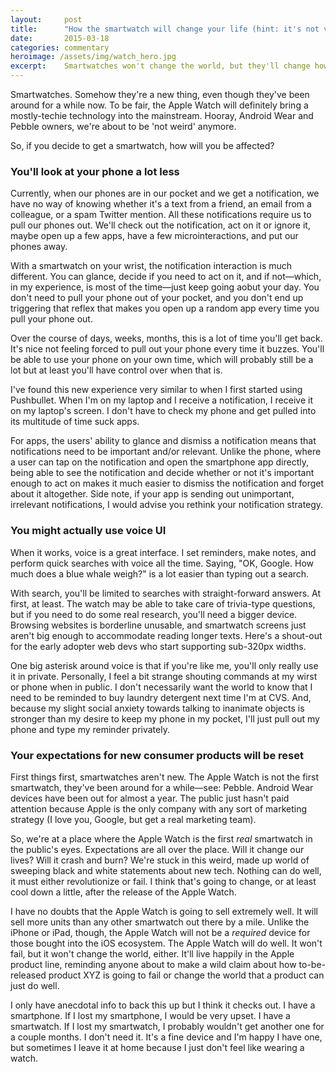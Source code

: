 ```yaml
---
layout:     post
title:      "How the smartwatch will change your life (hint: it's not very much)"
date:       2015-03-18
categories: commentary
heroimage: /assets/img/watch_hero.jpg
excerpt:    Smartwatches won't change the world, but they'll change how you interact with your phone and they might give you a bit of your life back.
---
```


Smartwatches. Somehow they're a new thing, even though they've been around for a while now. To be fair, the Apple Watch will definitely bring a mostly-techie technology into the mainstream. Hooray, Android Wear and Pebble owners, we're about to be 'not weird' anymore.

So, if you decide to get a smartwatch, how will you be affected?

### You'll look at your phone a lot less

Currently, when our phones are in our pocket and we get a notification, we have no way of knowing whether it's a text from a friend, an email from a colleague, or a spam Twitter mention. All these notifications require us to pull our phones out. We'll check out the notification, act on it or ignore it, maybe open up a few apps, have a few microinteractions, and put our phones away.

With a smartwatch on your wrist, the notification interaction is much different. You can glance, decide if you need to act on it, and if not—which, in my experience, is most of the time—just keep going aobut your day. You don't need to pull your phone out of your pocket, and you don't end up triggering that reflex that makes you open up a random app every time you pull your phone out.

Over the course of days, weeks, months, this is a lot of time you'll get back. It's nice not feeling forced to pull out your phone every time it buzzes. You'll be able to use your phone on your own time, which will probably still be a lot but at least you'll have control over when that is.

I've found this new experience very similar to when I first started using Pushbullet. When I'm on my laptop and I receive a notification, I receive it on my laptop's screen. I don't have to check my phone and get pulled into its multitude of time suck apps.

For apps, the users' ability to glance and dismiss a notification means that notifications need to be important and/or relevant. Unlike the phone, where a user can tap on the notification and open the smartphone app directly, being able to see the notification and decide whether or not it's important enough to act on makes it much easier to dismiss the notification and forget about it altogether. Side note, if your app is sending out unimportant, irrelevant notifications, I would advise you rethink your notification strategy.

### You might actually use voice UI

When it works, voice is a great interface. I set reminders, make notes, and perform quick searches with voice all the time. Saying, "OK, Google. How much does a blue whale weigh?" is a lot easier than typing out a search.

With search, you'll be limited to searches with straight-forward answers. At first, at least. The watch may be able to take care of trivia-type questions, but if you need to do some real research, you'll need a bigger device. Browsing websites is borderline unusable, and smartwatch screens just aren't big enough to accommodate reading longer texts. Here's a shout-out for the early adopter web devs who start supporting sub-320px widths.

One big asterisk around voice is that if you're like me, you'll only really use it in private. Personally, I feel a bit strange shouting commands at my wirst or phone when in public. I don't necessarily want the world to know that I need to be reminded to buy laundry detergent next time I'm at CVS. And, because my slight social anxiety towards talking to inanimate objects is stronger than my desire to keep my phone in my pocket, I'll just pull out my phone and type my reminder privately.

### Your expectations for new consumer products will be reset

First things first, smartwatches aren't new. The Apple Watch is not the first smartwatch, they've been around for a while—see: Pebble. Android Wear devices have been out for almost a year. The public just hasn't paid attention because Apple is the only company with any sort of marketing strategy (I love you, Google, but get a real marketing team).

So, we're at a place where the Apple Watch is the first *real* smartwatch in the public's eyes. Expectations are all over the place. Will it change our lives? Will it crash and burn? We're stuck in this weird, made up world of sweeping black and white statements about new tech. Nothing can do well, it must either revolutionize or fail. I think that's going to change, or at least cool down a little, after the release of the Apple Watch.

I have no doubts that the Apple Watch is going to sell extremely well. It will sell more units than any other smartwatch out there by a mile. Unlike the iPhone or iPad, though, the Apple Watch will not be a *required* device for those bought into the iOS ecosystem. The Apple Watch will do well. It won't fail, but it won't change the world, either. It'll live happily in the Apple product line, reminding anyone about to make a wild claim about how to-be-released product XYZ is going to fail or change the world that a product can just do well.

I only have anecdotal info to back this up but I think it checks out. I have a smartphone. If I lost my smartphone, I would be very upset. I have a smartwatch. If I lost my smartwatch, I probably wouldn't get another one for a couple months. I don't need it. It's a fine device and I'm happy I have one, but sometimes I leave it at home because I just don't feel like wearing a watch.